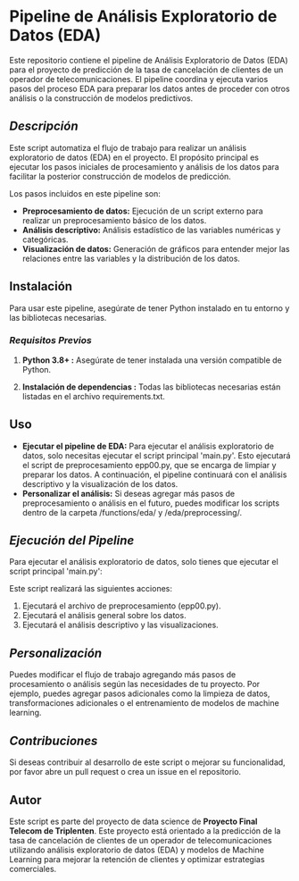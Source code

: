# **Pipeline de Análisis Exploratorio de Datos (EDA)**

Este repositorio contiene el pipeline de Análisis Exploratorio de Datos (EDA) para el proyecto de predicción de la tasa de cancelación de clientes de un operador de telecomunicaciones. El pipeline coordina y ejecuta varios pasos del proceso EDA para preparar los datos antes de proceder con otros análisis o la construcción de modelos predictivos.

## *Descripción*

Este script automatiza el flujo de trabajo para realizar un análisis exploratorio de datos (EDA) en el proyecto. El propósito principal es ejecutar los pasos iniciales de procesamiento y análisis de los datos para facilitar la posterior construcción de modelos de predicción.

Los pasos incluidos en este pipeline son:

*   **Preprocesamiento de datos:** Ejecución de un script externo para realizar un preprocesamiento básico de los datos.
*   **Análisis descriptivo:** Análisis estadístico de las variables numéricas y categóricas.
*   **Visualización de datos:** Generación de gráficos para entender mejor las relaciones entre las variables y la distribución de los datos.

## Instalación

Para usar este pipeline, asegúrate de tener Python instalado en tu entorno y las bibliotecas necesarias.

### *Requisitos Previos*

1.  **Python 3.8+ :**
Asegúrate de tener instalada una versión compatible de Python.

2.  **Instalación de dependencias :**
Todas las bibliotecas necesarias están listadas en el archivo requirements.txt.

## Uso

*   **Ejecutar el pipeline de EDA:** Para ejecutar el análisis exploratorio de datos, solo necesitas ejecutar el script principal 'main.py'. Esto ejecutará el script de preprocesamiento epp00.py, que se encarga de limpiar y preparar los datos. A continuación, el pipeline continuará con el análisis descriptivo y la visualización de los datos.
*   **Personalizar el análisis:** Si deseas agregar más pasos de preprocesamiento o análisis en el futuro, puedes modificar los scripts dentro de la carpeta /functions/eda/ y /eda/preprocessing/.

## *Ejecución del Pipeline*

Para ejecutar el análisis exploratorio de datos, solo tienes que ejecutar el script principal 'main.py':

Este script realizará las siguientes acciones:

1.  Ejecutará el archivo de preprocesamiento (epp00.py).
2.  Ejecutará el análisis general sobre los datos.
3.  Ejecutará el análisis descriptivo y las visualizaciones.

## *Personalización*

Puedes modificar el flujo de trabajo agregando más pasos de procesamiento o análisis según las necesidades de tu proyecto. Por ejemplo, puedes agregar pasos adicionales como la limpieza de datos, transformaciones adicionales o el entrenamiento de modelos de machine learning.

## *Contribuciones*

Si deseas contribuir al desarrollo de este script o mejorar su funcionalidad, por favor abre un pull request o crea un issue en el repositorio.

## Autor

Este script es parte del proyecto de data science de **Proyecto Final Telecom de Triplenten**. Este proyecto está orientado a la predicción de la tasa de cancelación de clientes de un operador de telecomunicaciones utilizando análisis exploratorio de datos (EDA) y modelos de Machine Learning para mejorar la retención de clientes y optimizar estrategias comerciales.